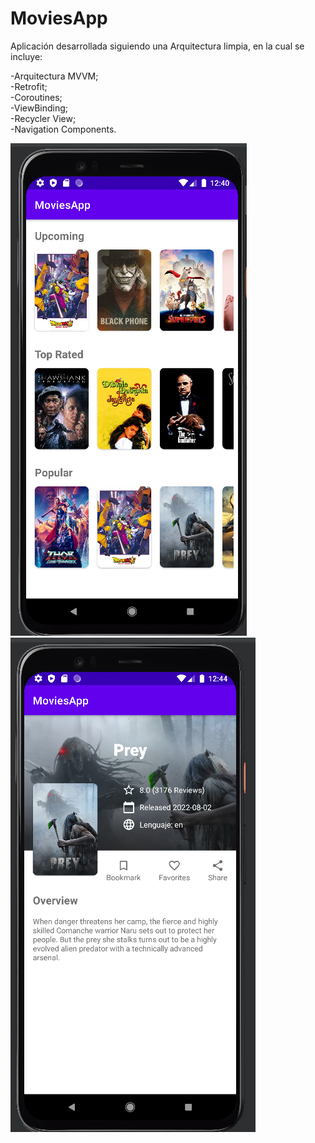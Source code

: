 # MoviesApp

Aplicación desarrollada siguiendo una Arquitectura limpia, en la cual se incluye:

-Arquitectura MVVM;  
-Retrofit;  
-Coroutines;  
-ViewBinding;  
-Recycler View;  
-Navigation Components.

![alt text](https://github.com/juanpalegre/MoviesApp/blob/master/app/src/main/res/2022-08-28%20(3).png)
![alt text](https://github.com/juanpalegre/MoviesApp/blob/master/app/src/main/res/2022-08-28%20(2).png)


